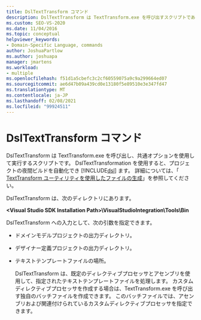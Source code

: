 ```yaml
---
title: DslTextTransform コマンド
description: DslTextTransform は TextTransform.exe を呼び出すスクリプトであり、共通のオプションを使用して実行されることについて説明します。
ms.custom: SEO-VS-2020
ms.date: 11/04/2016
ms.topic: conceptual
helpviewer_keywords:
- Domain-Specific Language, commands
author: JoshuaPartlow
ms.author: joshuapa
manager: jmartens
ms.workload:
- multiple
ms.openlocfilehash: f51d1a5cbefc3c2cf60559075a9c9a299664ed07
ms.sourcegitcommit: ae6d47b09a439cd0e13180f5e89510e3e347fd47
ms.translationtype: MT
ms.contentlocale: ja-JP
ms.lasthandoff: 02/08/2021
ms.locfileid: "99924511"
---
```

# <a name="the-dsltexttransform-command"></a>DslTextTransform コマンド
DslTextTransform は TextTransform.exe を呼び出し、共通オプションを使用して実行するスクリプトです。 DslTextTransformation を使用すると、プロジェクトの夜間ビルドを自動化でき [!INCLUDE[dsl](../modeling/includes/dsl_md.md)] ます。 詳細については、「 [TextTransform ユーティリティを使用したファイルの生成](../modeling/generating-files-with-the-texttransform-utility.md)」を参照してください。

 DslTextTransform は、次のディレクトリにあります。

 **\<Visual Studio SDK Installation Path>\VisualStudioIntegration\Tools\Bin**

 DslTextTransform への入力として、次の引数を指定できます。

- ドメインモデルプロジェクトの出力ディレクトリ。

- デザイナー定義プロジェクトの出力ディレクトリ。

- テキストテンプレートファイルの場所。

  DslTextTransform は、既定のディレクティブプロセッサとアセンブリを使用して、指定されたテキストテンプレートファイルを処理します。 カスタムディレクティブプロセッサを作成する場合は、TextTransform.exe を呼び出す独自のバッチファイルを作成できます。 このバッチファイルでは、アセンブリおよび関連付けられているカスタムディレクティブプロセッサを指定できます。
